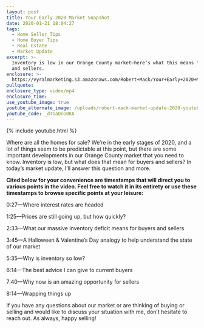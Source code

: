 ```yaml
---
layout: post
title: Your Early 2020 Market Snapshot
date: 2020-01-21 18:04:27
tags:
  - Home Seller Tips
  - Home Buyer Tips
  - Real Estate
  - Market Update
excerpt: >-
  Inventory is low in our Orange County market—here’s what this means for buyers
  and sellers.
enclosure: >-
  https://vyralmarketing.s3.amazonaws.com/Robert+Mack/Your+Early+2020+Market+Snapshot.mp4
pullquote:
enclosure_type: video/mp4
enclosure_time:
use_youtube_image: true
youtube_alternate_image: /uploads/robert-mack-market-update-2020-youtube.jpg
youtube_code: _dTGaOnG0KA
---
```


{% include youtube.html %}&nbsp;

Where are all the homes for sale? We’re in the early stages of 2020, and a lot of things seem to be predictable at this point, but there are some important developments in our Orange County market that you need to know. Inventory is low, but what does that mean for buyers and sellers? In today’s market update, I’ll answer this question and more.&nbsp;

**Cited below for your convenience are timestamps that will direct you to various points in the video. Feel free to watch it in its entirety or use these timestamps to browse specific points at your leisure:**&nbsp;

0:27—Where interest rates are headed&nbsp;

1:25—Prices are still going up, but how quickly?

2:33—What our massive inventory deficit means for buyers and sellers&nbsp;

3:45—A Halloween & Valentine’s Day analogy to help understand the state of our market

5:35—Why is inventory so low?&nbsp;

6:14—The best advice I can give to current buyers

7:40—Why now is an amazing opportunity for sellers&nbsp;

8:14—Wrapping things up

If you have any questions about our market or are thinking of buying or selling and would like to discuss your situation with me, don’t hesitate to reach out. As always, happy selling\!<br>&nbsp;

&nbsp;